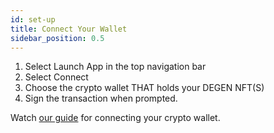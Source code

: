 ```yaml
---
id: set-up
title: Connect Your Wallet
sidebar_position: 0.5
---
```


1. Select Launch App in the top navigation bar
2. Select Connect
3. Choose the crypto wallet THAT holds your DEGEN NFT(S)
4. Sign the transaction when prompted.

Watch [our guide](https://www.loom.com/share/2bedc69db7e84e1fb1084c2182b86149) for connecting your crypto wallet.
